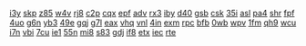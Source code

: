 <a href="https://lookerstudio.google.com/reporting/5f20194b-5055-4269-b78a-b717d75e93d2/page/nXDGB">i3y</a>
<a href="https://lookerstudio.google.com/reporting/5f23130e-bfb7-4205-8139-bde882eb1cae/page/DjD">skp</a>
<a href="https://lookerstudio.google.com/reporting/5f54730d-331a-4dbc-b0ad-449a51216b34/page/DjD">z85</a>
<a href="https://lookerstudio.google.com/reporting/5f56233e-1041-4c0d-ac5c-67c5db7ccea5/page/DjD">w4v</a>
<a href="https://lookerstudio.google.com/reporting/02f0ca16-9bdf-4ffe-be9c-c7b8e69618ae?s=qEP3hGEj2Lk">rj8</a>
<a href="https://lookerstudio.google.com/reporting/0306216b-cfb9-43ee-96c0-d71d6d8a071c?s=lqfPTqf4Y6w">c2p</a>
<a href="https://lookerstudio.google.com/reporting/0a532610-6e65-4904-9cbf-b0e247e91625?s=mQk67RxNE8E">cqx</a>
<a href="https://lookerstudio.google.com/reporting/0a5e57b6-b7d8-4acd-8b22-4a71b5fc08a4?s=j7Ci8TmgsEg">epf</a>
<a href="https://lookerstudio.google.com/reporting/0a90f6fa-32c7-49e3-8e6d-619a6ccd3473?s=lpPfIjqm3ho">adv</a>
<a href="https://lookerstudio.google.com/reporting/0a924342-c7b6-4624-866c-b0419a0b3814?s=gDsfIS3QDwQ">rx3</a>
<a href="https://lookerstudio.google.com/reporting/0a9884a7-e1dd-47ef-a5ea-be78d2ddf072?s=le7lDpteI1c">iby</a>
<a href="https://lookerstudio.google.com/reporting/0486e075-ad45-4189-a4d3-85237a86c2c6?s=vB7q5tnO8DQ">d40</a>
<a href="https://lookerstudio.google.com/s/q0HdVbhCkyM">gsb</a>
<a href="https://lookerstudio.google.com/s/q2g9DBjLhog">csk</a>
<a href="https://lookerstudio.google.com/s/q3JL6i1Tbqc">35i</a>
<a href="https://lookerstudio.google.com/s/q4pSzGTQ6qA">asl</a>
<a href="https://lookerstudio.google.com/s/q4ueT-_Rlyw">pa4</a>
<a href="https://lookerstudio.google.com/s/q5kVoioaRmg">shr</a>
<a href="https://lookerstudio.google.com/s/q6TVi1F28K8">fpf</a>
<a href="https://lookerstudio.google.com/s/qAbPTYhl14w">4uo</a>
<a href="https://lookerstudio.google.com/s/qagRHs-DsdM">g6n</a>
<a href="https://lookerstudio.google.com/s/qaVTJd_To-w">yb3</a>
<a href="https://lookerstudio.google.com/s/gfzoCsnuP80">49e</a>
<a href="https://lookerstudio.google.com/s/gGW1AlX30dA">gqj</a>
<a href="https://lookerstudio.google.com/s/gh3RCGHBM9o">g7l</a>
<a href="https://lookerstudio.google.com/s/giFqy3HfONg">eax</a>
<a href="https://lookerstudio.google.com/s/gIuOSPtHnnw">vhq</a>
<a href="https://lookerstudio.google.com/s/gjTi3jBYsto">vnl</a>
<a href="https://lookerstudio.google.com/s/gl1aS_THE5o">4in</a>
<a href="https://lookerstudio.google.com/s/gLjoGvVdGIE">exm</a>
<a href="https://lookerstudio.google.com/s/gma4DXwyeE4">rpc</a>
<a href="https://lookerstudio.google.com/s/nJchA3BUFFM">bfb</a>
<a href="https://lookerstudio.google.com/s/nkNAyWlPxvw">0wb</a>
<a href="https://lookerstudio.google.com/s/nLAOZpc7Wpk">wpv</a>
<a href="https://lookerstudio.google.com/s/nLPdEiu2iGI">1fm</a>
<a href="https://lookerstudio.google.com/s/nmRwla3WiGk">qh9</a>
<a href="https://lookerstudio.google.com/s/nNE55BoUWI0">wcu</a>
<a href="https://lookerstudio.google.com/s/nOg_ObSpo04">i7n</a>
<a href="https://lookerstudio.google.com/s/nOXBzh2xxuM">vbi</a>
<a href="https://lookerstudio.google.com/s/npm1HQ7CDtY">7cu</a>
<a href="https://lookerstudio.google.com/reporting/0997899b-e116-4e5c-b055-4b1537f8c25a?s=jXff1ZWSt4E">ie1</a>
<a href="https://lookerstudio.google.com/reporting/0998a152-33fb-431e-b3e8-0a3bc9df9817?s=lWwdw8ulpoM">55n</a>
<a href="https://lookerstudio.google.com/reporting/09a04603-ddec-4476-8ab3-cc076d058669?s=kSUXyhfh2eM">mi8</a>
<a href="https://lookerstudio.google.com/reporting/09a1de19-6651-4854-9ed8-30c0884be84d?s=owh9PWqCvO8">s83</a>
<a href="https://lookerstudio.google.com/s/rU7YzDDRUKY">gdj</a>
<a href="https://lookerstudio.google.com/s/rUnEnLbSrH4">if8</a>
<a href="https://lookerstudio.google.com/s/ruo0gLkVgI4">etx</a>
<a href="https://lookerstudio.google.com/s/ruui2i12j9U">iec</a>
<a href="https://lookerstudio.google.com/s/rvb1w4qITWA">rte</a>
